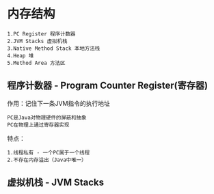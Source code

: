 # 内存结构

    1.PC Register 程序计数器
    2.JVM Stacks 虚拟机栈
    3.Native Method Stack 本地方法栈
    4.Heap 堆
    5.Method Area 方法区

## 程序计数器 - Program Counter Register(寄存器)

作用：记住下一条JVM指令的执行地址

    PC是Java对物理硬件的屏蔽和抽象 
    PC在物理上通过寄存器实现

特点： 
    
    1.线程私有 - 一个PC属于一个线程
    2.不存在内存溢出（Java中唯一）

## 虚拟机栈 - JVM Stacks

